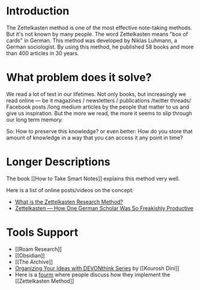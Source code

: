 # Introduction
The Zettelkasten method is one of the most effective note-taking methods. But it's not known by many people. The word Zettelkasten means "box of cards" in German. This method was developed by Niklas Luhmann, a German sociologist. By using this method, he published 58 books and more than 400 articles in 30 years.

# What problem does it solve?
We read a lot of text in our lifetimes. Not only books, but increasingly we read online — be it magazines / newsletters / publications /twitter threads/ Facebook posts /long medium articles by the people that matter to us and give us inspiration. But the more we read, the more it seems to slip through our long term memory.

So: How to preserve this knowledge? or even better: How do you store that amount of knowledge in a way that you can access it any point in time?

# Longer Descriptions

The book [[How to Take Smart Notes]] explains this method very well.

Here is a list of online posts/videos on the concept:
- [What is the Zettelkasten Research Method?](https://www.shuomi.me/blog/what-is-the-zettelkasten-research-method)
- [Zettelkasten — How One German Scholar Was So Freakishly Productive](https://writingcooperative.com/zettelkasten-how-one-german-scholar-was-so-freakishly-productive-997e4e0ca125)


# Tools Support
- [[Roam Research]] 
- [[Obsidian]]
- [[The Archive]]
- [Organizing Your Ideas with DEVONthink Series](https://www.beingproductive.org/2020/05/organizing-your-ideas-with-devonthink-series-introduction-1-of-6/) by [[Kourosh Dini]]
- Here is a [fourm](https://forum.zettelkasten.de/categories/tools) where people discuss how they implement the [[Zettelkasten Method]]